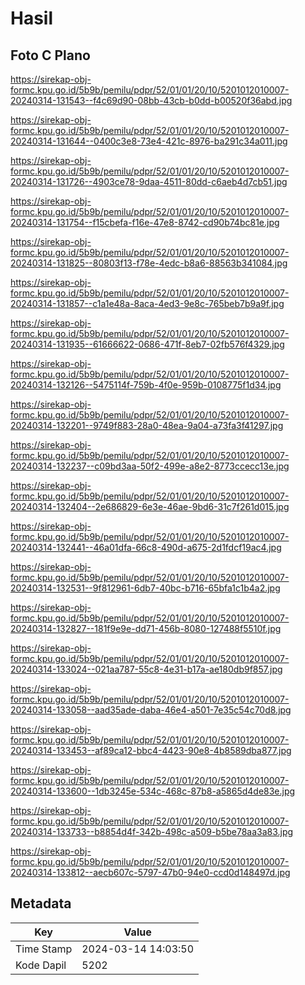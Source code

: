 # Hasil

## Foto C Plano

https://sirekap-obj-formc.kpu.go.id/5b9b/pemilu/pdpr/52/01/01/20/10/5201012010007-20240314-131543--f4c69d90-08bb-43cb-b0dd-b00520f36abd.jpg

https://sirekap-obj-formc.kpu.go.id/5b9b/pemilu/pdpr/52/01/01/20/10/5201012010007-20240314-131644--0400c3e8-73e4-421c-8976-ba291c34a011.jpg

https://sirekap-obj-formc.kpu.go.id/5b9b/pemilu/pdpr/52/01/01/20/10/5201012010007-20240314-131726--4903ce78-9daa-4511-80dd-c6aeb4d7cb51.jpg

https://sirekap-obj-formc.kpu.go.id/5b9b/pemilu/pdpr/52/01/01/20/10/5201012010007-20240314-131754--f15cbefa-f16e-47e8-8742-cd90b74bc81e.jpg

https://sirekap-obj-formc.kpu.go.id/5b9b/pemilu/pdpr/52/01/01/20/10/5201012010007-20240314-131825--80803f13-f78e-4edc-b8a6-88563b341084.jpg

https://sirekap-obj-formc.kpu.go.id/5b9b/pemilu/pdpr/52/01/01/20/10/5201012010007-20240314-131857--c1a1e48a-8aca-4ed3-9e8c-765beb7b9a9f.jpg

https://sirekap-obj-formc.kpu.go.id/5b9b/pemilu/pdpr/52/01/01/20/10/5201012010007-20240314-131935--61666622-0686-471f-8eb7-02fb576f4329.jpg

https://sirekap-obj-formc.kpu.go.id/5b9b/pemilu/pdpr/52/01/01/20/10/5201012010007-20240314-132126--5475114f-759b-4f0e-959b-0108775f1d34.jpg

https://sirekap-obj-formc.kpu.go.id/5b9b/pemilu/pdpr/52/01/01/20/10/5201012010007-20240314-132201--9749f883-28a0-48ea-9a04-a73fa3f41297.jpg

https://sirekap-obj-formc.kpu.go.id/5b9b/pemilu/pdpr/52/01/01/20/10/5201012010007-20240314-132237--c09bd3aa-50f2-499e-a8e2-8773ccecc13e.jpg

https://sirekap-obj-formc.kpu.go.id/5b9b/pemilu/pdpr/52/01/01/20/10/5201012010007-20240314-132404--2e686829-6e3e-46ae-9bd6-31c7f261d015.jpg

https://sirekap-obj-formc.kpu.go.id/5b9b/pemilu/pdpr/52/01/01/20/10/5201012010007-20240314-132441--46a01dfa-66c8-490d-a675-2d1fdcf19ac4.jpg

https://sirekap-obj-formc.kpu.go.id/5b9b/pemilu/pdpr/52/01/01/20/10/5201012010007-20240314-132531--9f812961-6db7-40bc-b716-65bfa1c1b4a2.jpg

https://sirekap-obj-formc.kpu.go.id/5b9b/pemilu/pdpr/52/01/01/20/10/5201012010007-20240314-132827--181f9e9e-dd71-456b-8080-127488f5510f.jpg

https://sirekap-obj-formc.kpu.go.id/5b9b/pemilu/pdpr/52/01/01/20/10/5201012010007-20240314-133024--021aa787-55c8-4e31-b17a-ae180db9f857.jpg

https://sirekap-obj-formc.kpu.go.id/5b9b/pemilu/pdpr/52/01/01/20/10/5201012010007-20240314-133058--aad35ade-daba-46e4-a501-7e35c54c70d8.jpg

https://sirekap-obj-formc.kpu.go.id/5b9b/pemilu/pdpr/52/01/01/20/10/5201012010007-20240314-133453--af89ca12-bbc4-4423-90e8-4b8589dba877.jpg

https://sirekap-obj-formc.kpu.go.id/5b9b/pemilu/pdpr/52/01/01/20/10/5201012010007-20240314-133600--1db3245e-534c-468c-87b8-a5865d4de83e.jpg

https://sirekap-obj-formc.kpu.go.id/5b9b/pemilu/pdpr/52/01/01/20/10/5201012010007-20240314-133733--b8854d4f-342b-498c-a509-b5be78aa3a83.jpg

https://sirekap-obj-formc.kpu.go.id/5b9b/pemilu/pdpr/52/01/01/20/10/5201012010007-20240314-133812--aecb607c-5797-47b0-94e0-ccd0d148497d.jpg


## Metadata

| Key        | Value               |
| ---------- | ------------------- |
| Time Stamp | 2024-03-14 14:03:50 |
| Kode Dapil | 5202                |



